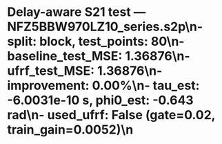 # Delay-aware S21 test — NFZ5BBW970LZ10_series.s2p\n- split: block, test_points: 80\n- baseline_test_MSE: 1.36876\n- ufrf_test_MSE: 1.36876\n- improvement: 0.00%\n- tau_est: -6.0031e-10 s, phi0_est: -0.643 rad\n- used_ufrf: False (gate=0.02, train_gain=0.0052)\n